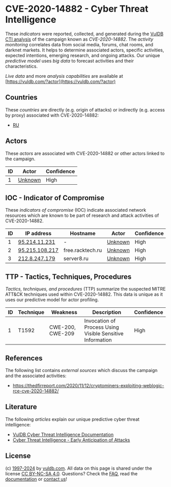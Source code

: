 # CVE-2020-14882 - Cyber Threat Intelligence

These _indicators_ were reported, collected, and generated during the [VulDB CTI analysis](https://vuldb.com/?kb.cti) of the campaign known as _CVE-2020-14882_. The _activity monitoring_ correlates data from social media, forums, chat rooms, and darknet markets. It helps to determine associated actors, specific activities, expected intentions, emerging research, and ongoing attacks. Our unique _predictive model_ uses _big data_ to forecast activities and their characteristics.

_Live data_ and more _analysis capabilities_ are available at [https://vuldb.com/?actor](https://vuldb.com/?actor)

## Countries

These _countries_ are directly (e.g. origin of attacks) or indirectly (e.g. access by proxy) associated with CVE-2020-14882:

* [RU](https://vuldb.com/?country.ru)

## Actors

These _actors_ are associated with CVE-2020-14882 or other actors linked to the campaign.

ID | Actor | Confidence
-- | ----- | ----------
1 | [Unknown](https://vuldb.com/?actor.unknown) | High

## IOC - Indicator of Compromise

These _indicators of compromise_ (IOC) indicate associated network resources which are known to be part of research and attack activities of CVE-2020-14882.

ID | IP address | Hostname | Actor | Confidence
-- | ---------- | -------- | ----- | ----------
1 | [95.214.11.231](https://vuldb.com/?ip.95.214.11.231) | - | [Unknown](https://vuldb.com/?actor.unknown) | High
2 | [95.215.108.217](https://vuldb.com/?ip.95.215.108.217) | free.racktech.ru | [Unknown](https://vuldb.com/?actor.unknown) | High
3 | [212.8.247.179](https://vuldb.com/?ip.212.8.247.179) | server8.ru | [Unknown](https://vuldb.com/?actor.unknown) | High

## TTP - Tactics, Techniques, Procedures

_Tactics, techniques, and procedures_ (TTP) summarize the suspected MITRE ATT&CK techniques used within CVE-2020-14882. This data is unique as it uses our predictive model for actor profiling.

ID | Technique | Weakness | Description | Confidence
-- | --------- | -------- | ----------- | ----------
1 | T1592 | CWE-200, CWE-209 | Invocation of Process Using Visible Sensitive Information | High

## References

The following list contains _external sources_ which discuss the campaign and the associated activities:

* https://thedfirreport.com/2020/11/12/cryptominers-exploiting-weblogic-rce-cve-2020-14882/

## Literature

The following _articles_ explain our unique predictive cyber threat intelligence:

* [VulDB Cyber Threat Intelligence Documentation](https://vuldb.com/?kb.cti)
* [Cyber Threat Intelligence - Early Anticipation of Attacks](https://www.scip.ch/en/?labs.20201022)

## License

(c) [1997-2024](https://vuldb.com/?kb.changelog) by [vuldb.com](https://vuldb.com/?kb.about). All data on this page is shared under the license [CC BY-NC-SA 4.0](https://creativecommons.org/licenses/by-nc-sa/4.0/). Questions? Check the [FAQ](https://vuldb.com/?kb.faq), read the [documentation](https://vuldb.com/?kb) or [contact us](https://vuldb.com/?contact)!
